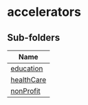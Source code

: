 
# accelerators


## Sub-folders

|Name|
|---|
|[education](https://docs.microsoft.com/en-us/common-data-model/schema/core/applicationcommon/foundationcommon/crmcommon/accelerators/education/overview)|
|[healthCare](https://docs.microsoft.com/en-us/common-data-model/schema/core/applicationcommon/foundationcommon/crmcommon/accelerators/healthCare/overview)|
|[nonProfit](https://docs.microsoft.com/en-us/common-data-model/schema/core/applicationcommon/foundationcommon/crmcommon/accelerators/nonProfit/overview)|



